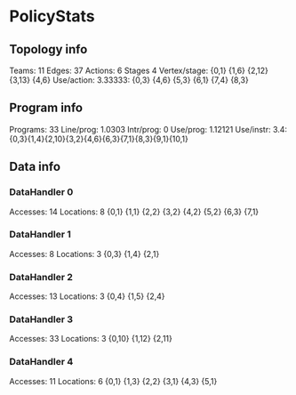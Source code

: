 # PolicyStats
## Topology info
Teams:		11
Edges:		37
Actions:	6
Stages		4
Vertex/stage:	{0,1} {1,6} {2,12} {3,13} {4,6} 
Use/action:	3.33333: {0,3} {4,6} {5,3} {6,1} {7,4} {8,3} 

## Program info
Programs:	33
Line/prog:	1.0303
Intr/prog:	0
Use/prog:	1.12121
Use/instr:	3.4: {0,3}{1,4}{2,10}{3,2}{4,6}{6,3}{7,1}{8,3}{9,1}{10,1}

## Data info

### DataHandler 0
Accesses:	14
Locations:	8
{0,1} {1,1} {2,2} {3,2} {4,2} {5,2} {6,3} {7,1} 

### DataHandler 1
Accesses:	8
Locations:	3
{0,3} {1,4} {2,1} 

### DataHandler 2
Accesses:	13
Locations:	3
{0,4} {1,5} {2,4} 

### DataHandler 3
Accesses:	33
Locations:	3
{0,10} {1,12} {2,11} 

### DataHandler 4
Accesses:	11
Locations:	6
{0,1} {1,3} {2,2} {3,1} {4,3} {5,1} 